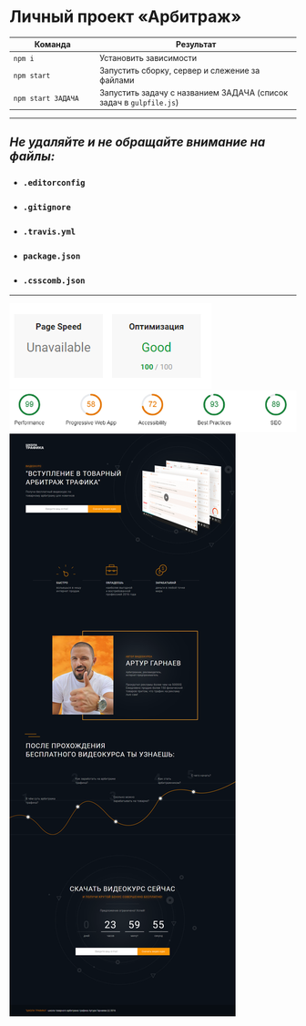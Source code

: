 # Личный проект «Арбитраж»

<table>
  <thead>
    <tr>
      <th>Команда</th>
      <th>Результат</th>
    </tr>
  </thead>
  <tbody>
    <tr>
      <td width="30%"><code>npm i</code></td>
      <td>Установить зависимости</td>
    </tr>
    <tr>
      <td><code>npm start</code></td>
      <td>Запустить сборку, сервер и слежение за файлами</td>
    </tr>
    <tr>
      <td><code>npm start ЗАДАЧА</code></td>
      <td>Запустить задачу с названием ЗАДАЧА (список задач в <code>gulpfile.js</code>)</td>
    </tr>
  </tbody>
</table>

---

## _Не удаляйте и не обращайте внимание на файлы:_
*	### `.editorconfig`
*	### `.gitignore`
*	### `.travis.yml`
*	### `package.json`
*	### `.csscomb.json`
---
<img src='mockup/google.png'>
<img src='mockup/lighthouse.png'>
<img src='mockup/mockup.png'>
